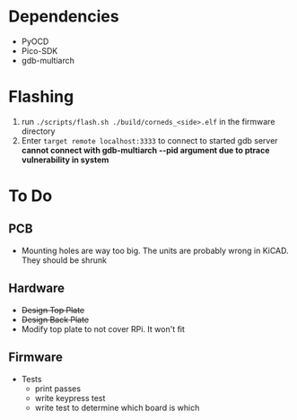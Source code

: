 # Dependencies
 * PyOCD
 * Pico-SDK
 * gdb-multiarch

# Flashing
1. run `./scripts/flash.sh ./build/corneds_<side>.elf` in the firmware directory
2. Enter `target remote localhost:3333` to connect to started gdb server
**cannot connect with gdb-multiarch --pid argument due to ptrace vulnerability in system**


# To Do
## PCB
 * Mounting holes are way too big. The units are probably wrong in KiCAD. They should be shrunk

## Hardware
 * ~~Design Top Plate~~
 * ~~Design Back Plate~~
 * Modify top plate to not cover RPi. It won't fit

## Firmware
 * Tests
   * print passes
   * write keypress test
   * write test to determine which board is which
